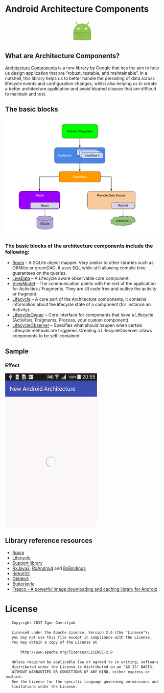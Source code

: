# Android Architecture Components  

<p align="center">
  <img src= "art/logo.png" >
</p>

## What are Architecture Components?
[Architecture Components](https://developer.android.com/topic/libraries/architecture/index.html) is a new library by Google that has the aim to help us design application that are “robust, testable, and maintainable”. In a nutshell, this library helps us to better handle the persisting of data across lifecycle events and configuration changes, whilst also helping us to create a better architecture application and avoid bloated classes that are difficult to maintain and test.

## The basic blocks
![](art/model.png)

### The basic blocks of the architecture components include the following:

- [Room](https://developer.android.com/topic/libraries/architecture/room.html) – A SQLite object mapper. Very similar to other libraries such as ORMlite or greenDAO. It uses SQL while still allowing compile time guarantees on the queries.
- [LiveData](https://developer.android.com/reference/android/arch/lifecycle/LiveData.html) – A Lifecycle aware observable core component.
- [ViewModel](https://developer.android.com/reference/android/arch/lifecycle/ViewModel.html) – The communication points with the rest of the application for Activities / Fragments. They are UI code free and outlive the activity or fragment.
- [Lifecycle](https://developer.android.com/reference/android/arch/lifecycle/Lifecycle.html) – A core part of the Architecture components, it contains information about the lifecycle state of a component (for instance an Activity).
- [LifecycleOwner](https://developer.android.com/reference/android/arch/lifecycle/LifecycleOwner.html) – Core interface for components that have a Lifecycle (Activities, Fragments, Process, your custom component).
- [LifecycleObserver](https://developer.android.com/reference/android/arch/lifecycle/LifecycleObserver.html) – Specifies what should happen when certain Lifecycle methods are triggered. Creating a LifecycleObserver allows components to be self-contained


## Sample

### Effect
![](art/demo_effect.gif)



## Library reference resources
- [Room](https://developer.android.com/topic/libraries/architecture/room.html) 
- [Lifecycle](https://developer.android.com/reference/android/arch/lifecycle/Lifecycle.html)
- [Support library](https://developer.android.com/topic/libraries/support-library/index.html)
- [RxJava2](https://github.com/ReactiveX/RxJava), [RxAndroid](https://github.com/ReactiveX/RxAndroid) and [RxBindings](https://github.com/JakeWharton/RxBinding)
- [Retrofit2](http://square.github.io/retrofit/)
- [Okhttp3](https://github.com/square/okhttp/)
- [Butterknife](https://github.com/JakeWharton/butterknife)
- [Fresco - A powerful image downloading and caching library for Android](https://github.com/facebook/fresco/)


# License
```                                  
   Copyright 2017 Igor Gavrilyuk

   Licensed under the Apache License, Version 2.0 (the "License");
   you may not use this file except in compliance with the License.
   You may obtain a copy of the License at

       http://www.apache.org/licenses/LICENSE-2.0

   Unless required by applicable law or agreed to in writing, software
   distributed under the License is distributed on an "AS IS" BASIS,
   WITHOUT WARRANTIES OR CONDITIONS OF ANY KIND, either express or implied.
   See the License for the specific language governing permissions and
   limitations under the License.
```
